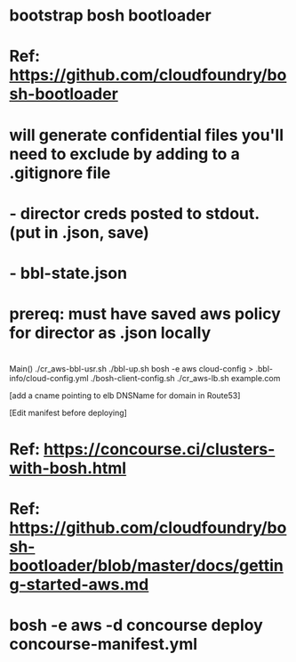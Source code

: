 # bootstrap bosh bootloader
# Ref: https://github.com/cloudfoundry/bosh-bootloader
# will generate confidential files you'll need to exclude by adding to a .gitignore file
# - director creds posted to stdout. (put in .json, save)
# - bbl-state.json
# prereq: must have saved aws policy for director as .json locally
#

Main()
./cr_aws-bbl-usr.sh
./bbl-up.sh <aws-access-key-id> <aws-secret-access-key>
bosh -e aws cloud-config > .bbl-info/cloud-config.yml
./bosh-client-config.sh
./cr_aws-lb.sh example.com

[add a cname pointing to elb DNSName for domain in Route53]

[Edit manifest before deploying]
# Ref: https://concourse.ci/clusters-with-bosh.html
# Ref: https://github.com/cloudfoundry/bosh-bootloader/blob/master/docs/getting-started-aws.md
# bosh -e aws -d concourse deploy concourse-manifest.yml
